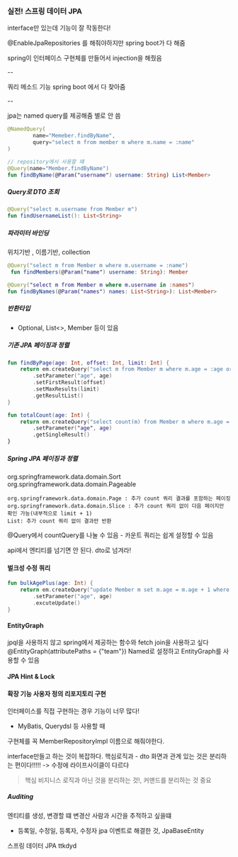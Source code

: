 ### 실전! 스프링 데이터 JPA

interface만 있는데 기능이 잘 작동한다!

@EnableJpaRepositories 를 해줘야하지만
spring boot가 다 해줌

spring이 
인터페이스 구현체를 만들어서 injection을 해줬음

--

쿼리 메소드 기능
spring boot 에서 다 찾아줌

--

jpa는
named query를 제공해줌 별로 안 씀
```kotlin
@NamedQuery(
        name="Memeber.findByName",
        query="select m from member m where m.name = :name"
)

// repository에서 사용할 떄
@Query(name="Member.findByName")
fun findByName(@Param("username") username: String) List<Member>
```

##### Query로 DTO 조회
```kotlin
@Query("select m.username from Member m")
fun findUsernameList(): List<String>
```


##### 파라미터 바인딩
위치기반 , 이름기반, collection
```kotlin
@Query("select m from Member m where m.username = :name")
 fun findMembers(@Param("name") username: String): Member

@Query("select m from Member m where m.username in :names")
fun findByNames(@Param("names") names: List<String>): List<Member>
```

##### 반환타입

- Optional, List<>, Member 등이 있음

##### 기존 JPA 페이징과 정렬
```kotlin
fun findByPage(age: Int, offset: Int, limit: Int) {
    return em.createQuery("select m from Member m where m.age = :age order by m.username desc")
        .setParameter("age", age)
        .setFirstResult(offset)
        .setMaxResults(limit)
        .getResultList()
}

fun totalCount(age: Int) {
    return em.createQuery("select count(m) from Member m where m.age = :age", Long::class.java)
        .setParameter("age", age)
        .getSingleResult()
}
```

##### Spring JPA 페이징과 정렬
org.springframework.data.domain.Sort
org.springframework.data.domain.Pageable

```
org.springframework.data.domain.Page : 추가 count 쿼리 결과를 포함하는 페이징
org.springframework.data.domain.Slice : 추가 count 쿼리 없이 다음 페이지만 확인 가능(내부적으로 limit + 1)
List: 추가 count 쿼리 없이 결과만 반환
```

@Query에서 countQuery를 나눌 수 있음 - 카운트 쿼리는 쉽게 설정할 수 있음

api에서 엔티티를 넘기면 안 된다. dto로 넘겨라!


#### 벌크성 수정 쿼리
```kotlin
fun bulkAgePlus(age: Int) {
    return em.createQuery("update Member m set m.age = m.age + 1 where m.age >= :age")
        .setParameter("age", age)
        .excuteUpdate()
}
```

#### EntityGraph
jpql을 사용하지 않고 spring에서 제공하는 함수와 fetch join을 사용하고 싶다
@EntityGraph(attributePaths = {"team"})
Named로 설정하고 EntityGraph를 사용할 수 있음


#### JPA Hint & Lock


#### 확장 기능 사옹자 정의 리포지토리 구현
인터페이스를 직접 구현하는 경우 기능이 너무 많다!

- MyBatis, Querydsl 등 사용할 때

구현체를 꼭 MemberRepositoryImpl 이름으로 해줘야한다.

interface만들고 하는 것이 복잡하다.
핵심로직과 - dto 화면과 관계 있는 것은 분리하는 편이다!!!!!
-> 수정에 라이프사이클이 다르다

> 핵심 비지니스 로직과 아닌 것을 분리하는 것!, 커맨드를 분리하는 것 중요


##### Auditing
엔티티를 생성, 변경할 떄 변경산 사람과 시간을 추적하고 싶을떄
- 등록일, 수정일, 등록자, 수정자
jpa 이벤트로 해결한 것, JpaBaseEntity
  
스프링 데이터 JPA ttkdyd